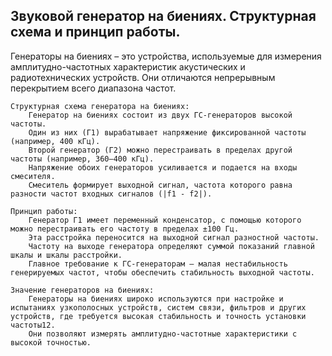 ## Звуковой генератор на биениях. Структурная схема и принцип работы. 
Генераторы на биениях – это устройства, используемые для измерения амплитудно-частотных характеристик акустических и радиотехнических устройств. Они отличаются непрерывным перекрытием всего диапазона частот.

    Структурная схема генератора на биениях:
        Генератор на биениях состоит из двух ГС-генераторов высокой частоты.
        Один из них (Г1) вырабатывает напряжение фиксированной частоты (например, 400 кГц).
        Второй генератор (Г2) можно перестраивать в пределах другой частоты (например, 360—400 кГц).
        Напряжение обоих генераторов усиливается и подается на входы смесителя.
        Смеситель формирует выходной сигнал, частота которого равна разности частот входных сигналов (|f1 - f2|).

    Принцип работы:
        Генератор Г1 имеет переменный конденсатор, с помощью которого можно перестраивать его частоту в пределах ±100 Гц.
        Эта расстройка переносится на выходной сигнал разностной частоты.
        Частоту на выходе генератора определяют суммой показаний главной шкалы и шкалы расстройки.
        Главное требование к ГС-генераторам – малая нестабильность генерируемых частот, чтобы обеспечить стабильность выходной частоты.

    Значение генераторов на биениях:
        Генераторы на биениях широко используются при настройке и испытаниях узкополосных устройств, систем связи, фильтров и других устройств, где требуется высокая стабильность и точность установки частоты12.
        Они позволяют измерять амплитудно-частотные характеристики с высокой точностью.

